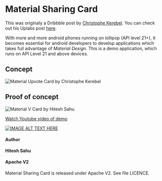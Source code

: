 # Material Sharing Card 

This was originaly a Dribbble post by [Christophe Kerebel](https://material.uplabs.com/iamchristruman). You can check out his Uplabs post [here](https://material.uplabs.com/posts/materialup-upvote-animation).

With more and more android phones running on lollipop (API level 21+), it becomes essential for android developers to develop applications which takes full advantage of _Material Design_. This is a demo application, which runs on API Level 21 and above devices. 

## Concept

![Material Upvote Card by Christophe Kerebel](https://github.com/hiteshsahu/Material-UpVote/blob/master/Art/concept_upvote.gif)


## Proof of concept
![Material V Card by Hitesh Sahu](https://github.com/hiteshsahu/Material-UpVote/blob/master/Art/demo_upvote.gif)


[Watch Youtube video of demo](https://www.youtube.com/watch?v=1MKqg0UzTKo)

[![IMAGE ALT TEXT HERE](https://img.youtube.com/vi/l_FL0Le_mCw/0.jpg)](https://www.youtube.com/watch?v=l_FL0Le_mCw)

#### Author
**Hitesh Sahu**

#### Apache V2

Material Sharing Card is released under Apache V2. See file LICENCE.
